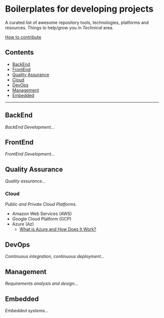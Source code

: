 # Boilerplates for developing projects
A curated list of awesome repository tools, technologies, platforms and resources. Things to help/grow you in *Technical* area.

[How to contribute](contribute)

## Contents

- [BackEnd](#backend)
- [FrontEnd](#frontend)
- [Quality Assurance](#quality-assurance)
- [Cloud](#cloud)
- [DevOps](#devops)
- [Management](#management)
- [Embedded](#embedded)

---

## BackEnd
*BackEnd Development...*

## FrontEnd
*FrontEnd Development...*

## Quality Assurance
*Quality assurance...*

### Cloud
*Public and Private Cloud Platforms.*

  - Amazon Web Services (AWS)
  - Google Cloud Platform (GCP)
  - Azure (Az)
    - [What is Azure and How Does It Work?](https://www.simplilearn.com/tutorials/azure-tutorial/what-is-azure)

## DevOps
*Continuous integration, continuous deployment...*

## Management
*Requirements analysis and design...*

## Embedded
*Embedded systems...*